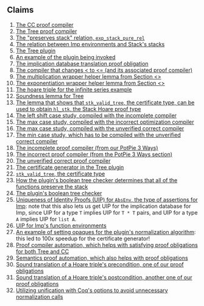 ## Claims

1. [The CC proof
   compiler](https://github.com/uwplse/potpie/tree/v0.4/Imp_LangTrick/ProofCompiler/ProofCompCodeCompAgnosticMod.v#L33)
2. [The Tree proof compiler](https://github.com/uwplse/potpie/tree/v0.4/Imp_LangTrick/ProofCompiler/TreeProofCompiler.v#L15)
3. [The "preserves stack" relation, `exp_stack_pure_rel`](https://github.com/uwplse/potpie/tree/v0.4/Imp_LangTrick/Stack/StackPurestBase.v#L27)
4. [The relation between Imp environments and Stack's stacks](https://github.com/uwplse/potpie/tree/v0.4/Imp_LangTrick/SpecCompiler/LogicTranslationBase.v#L4)
5. [The Tree
   plugin](https://github.com/uwplse/potpie/tree/v0.4/plugin/src/)
6. [An example of the plugin being invoked](https://github.com/uwplse/potpie/tree/v0.4/plugin/theories/Demo.v#L55)
7. [The implication database translation proof obligation](https://github.com/uwplse/potpie/tree/v0.4/Imp_LangTrick/ProofCompiler/ProofCompilableCodeCompiler.v#L714)
8. [The compiler that changes < to <= (and its associated proof compiler)](https://github.com/uwplse/potpie/tree/v0.4/Imp_LangTrick/CodeCompiler/EnvToStackLTtoLEQ.v#L41)
9. [The multiplication wrapper helper lemma from Section <>](https://github.com/uwplse/potpie/tree/v0.4/Imp_LangTrick/Examples/rsa_impLang.v#L160)
10. [The exponentiation wrapper helper lemma from Section <>](https://github.com/uwplse/potpie/tree/v0.4/Imp_LangTrick/Examples/Exponentiation.v#L253)
11. [The hoare triple for the infinite series example](https://github.com/uwplse/potpie/tree/v0.4/Imp_LangTrick/Examples/SeriesExample.v#L705)
12. [Soundness lemma for Tree](https://github.com/uwplse/potpie/tree/v0.4/Imp_LangTrick/ProofCompiler/TreeProofCompiler.v#L70)
13. [The lemma that shows that `stk_valid_tree`, the certificate type,
    can be used to obtain `hl_stk`, the Stack Hoare proof type](https://github.com/uwplse/potpie/tree/v0.4/Imp_LangTrick/Stack/StkHoareTree.v#L218)
14. [The left shift case study, compiled with the incomplete compiler](https://github.com/uwplse/potpie/tree/v0.4/Imp_LangTrick/Examples/ExampleLeftShift_Incomplete.v)
15. [The max case study, compiled with the incorrect optimization compiler](https://github.com/uwplse/potpie/tree/v0.4/Imp_LangTrick/Examples/MaxIncorrectProofCompilationExample.v)
16. [The max case study, compiled with the unverified correct compiler](https://github.com/uwplse/potpie/tree/v0.4/Imp_LangTrick/Examples/MaxUnprovenCorrectProofCompilationExample.v)
17. [The min case study, which has to be compiled with the unverified
    correct compiler](https://github.com/uwplse/potpie/tree/v0.4/Imp_LangTrick/Examples/MinProofCompilationExample.v)
18. [The incomplete proof compiler (from our PotPie 3 Ways)](https://github.com/uwplse/potpie/tree/v0.4/Imp_LangTrick/Examples/ProofCompilers/IncompleteProofCompiler.v)
19. [The incorrect proof compiler (from the PotPie 3 Ways section)](https://github.com/uwplse/potpie/tree/v0.4/Imp_LangTrick/Examples/ProofCompilers/BuggyProofCompiler.v)
20. [The unverified correct proof compiler](https://github.com/uwplse/potpie/tree/v0.4/Imp_LangTrick/Examples/ProofCompilers/UnprovenCorrectProofCompiler.v)
21. [The certificate generator in the Tree plugin](https://github.com/uwplse/potpie/tree/v0.4/plugin/src/checker.ml#L81)
22. [`stk_valid_tree`, the certificate type](https://github.com/uwplse/potpie/tree/v0.4/Imp_LangTrick/Stack/StkHoareTree.v#L61)
23. [How the plugin's boolean tree checker determines that all of the
    functions preserve the stack](https://github.com/uwplse/potpie/tree/v0.4/Imp_LangTrick/Stack/FuncsFrame.v#L133)
24. [The plugin's boolean tree checker](https://github.com/uwplse/potpie/tree/v0.4/plugin/src/boolChecker.ml#L)
25. [Uniqueness of Identity Proofs (UIP) for `AbsEnv`, the type of
    assertions for
    Imp](https://github.com/uwplse/potpie/tree/v0.4/Imp_LangTrick/Imp/Imp_LangLogPropDec.v#L19):
    note that this also lets us get UIP for the implication database
    for Imp, since UIP for a type `T` implies UIP for `T * T` pairs,
    and UIP for a type `A` implies UIP for `list A`.
26. [UIP for Imp's function environments](https://github.com/uwplse/potpie/tree/v0.4/Imp_LangTrick/ProofCompiler/ProofCompilerHelpers.v#L100)
27. [An example of setting opaques for the plugin's normalization
    algorithm](https://github.com/uwplse/potpie/tree/v0.4/plugin/theories/Demo.v#L49):
    this led to 100x speedup for the certificate generator!
28. [Proof compiler
    automation, which helps with satisfying proof obligations for both
	Tree and CC](https://github.com/uwplse/potpie/tree/v0.4/Imp_LangTrick/ProofCompiler/ProofCompAuto.v)
29. [Semantics proof automation, which also helps with proof obligations](https://github.com/uwplse/potpie/tree/v0.4/Imp_LangTrick/Tactics/SemanTactics.v)
30. [Sound translation of a Hoare triple's precondition, one of our
    proof obligations](https://github.com/uwplse/potpie/tree/v0.4/Imp_LangTrick/ProofCompiler/ProofCompCodeCompAgnosticMod.v#L68)
31. [Sound translation of a Hoare triple's postcondition, another one
    of our proof obligations](https://github.com/uwplse/potpie/tree/v0.4/Imp_LangTrick/ProofCompiler/ProofCompCodeCompAgnosticMod.v#L69)
32. [Utilizing unification with Coq's options to avoid unnecessary
    normalization calls](https://github.com/uwplse/potpie/tree/v0.4/plugin/src/CoqCoreInductives.ml#L54)
